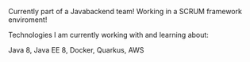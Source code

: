 Currently part of a Javabackend team!
Working in a SCRUM framework enviroment!

Technologies I am currently working with and learning about:

Java 8,
Java EE 8,
Docker,
Quarkus,
AWS
